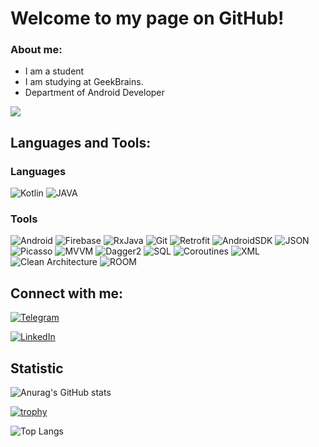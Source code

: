 # Welcome to my page on GitHub!

### About me:
- I am a student
- I am studying at GeekBrains.
- Department of Android Developer

![](https://komarev.com/ghpvc/?username=Galyminsky)

## Languages and Tools:
### Languages
![Kotlin](https://img.shields.io/badge/-Kotlin-000000?style=plastic&logo=Kotlin)
![JAVA](https://img.shields.io/badge/-Java-000000?style=plastic&logo=appveyor)
### Tools
![Android](https://img.shields.io/badge/-Android-000000?style=plastic&logo=Android)
![Firebase](https://img.shields.io/badge/-Firebase-000000?style=plastic&logo=Firebase)
![RxJava](https://img.shields.io/badge/-RxJava-000000?style=plastic&logo=appveyor)
![Git](https://img.shields.io/badge/-Git-000000?style=plastic&logo=Git)
![Retrofit](https://img.shields.io/badge/-Retrofit-000000?style=plastic&logo=appveyor)
![AndroidSDK](https://img.shields.io/badge/-AndroidSDK-000000?style=plastic&logo=appveyor)
![JSON](https://img.shields.io/badge/-JSON-000000?style=plastic&logo=JSON)
![Picasso](https://img.shields.io/badge/-Picasso-000000?style=plastic&logo=appveyor)
![MVVM](https://img.shields.io/badge/-MVP/MVVM-000000?style=plastic&logo=appveyor)
![Dagger2](https://img.shields.io/badge/-Dagger2-000000?style=plastic&logo=appveyor)
![SQL](https://img.shields.io/badge/-SQL-000000?style=plastic&logo=appveyor)
![Coroutines](https://img.shields.io/badge/-Coroutines-000000?style=plastic&logo=appveyor)
![XML](https://img.shields.io/badge/-XML-000000?style=plastic&logo=appveyor)
![Clean Architecture](https://img.shields.io/badge/-CleanArchitecture-000000?style=plastic&logo=appveyor)
![ROOM](https://img.shields.io/badge/-ROOM-000000?style=plastic&logo=appveyor)

## Connect with me: 
[![Telegram](https://img.shields.io/badge/-Telegram-000000?style=plastic&logo=Telegram)](https://t.me/Galyminsky_Yurik)

[![LinkedIn](https://img.shields.io/badge/-LinkedIn-000000?style=plastic&logo=LinkedIn)](https://www.linkedin.com/in/galyminsky)


## Statistic
![Anurag's GitHub stats](https://github-readme-stats.vercel.app/api?username=Galyminsky&show_icons=true&theme=merko)

[![trophy](https://github-profile-trophy.vercel.app/?username=Galyminsky)](https://github.com/ryo-ma/github-profile-trophy)

![Top Langs](https://github-readme-stats.vercel.app/api/top-langs/?username=Galyminsky&layout=compact)





